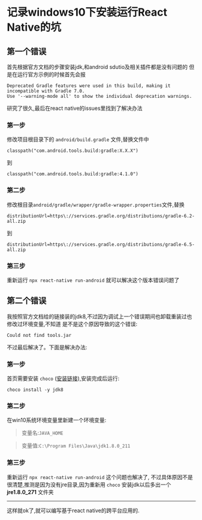 # 记录windows10下安装运行React Native的坑
## 第一个错误
首先根据官方文档的步骤安装jdk,和android sdutio及相关插件都是没有问题的
但是在运行官方示例的时候首先会报
```
Deprecated Gradle features were used in this build, making it incompatible with Gradle 7.0.
Use '--warning-mode all' to show the individual deprecation warnings.
```
研究了很久,最后在react native的issues里找到了解决办法
### 第一步
修改项目根目录下的 `android/build.gradle` 文件,替换文件中
```
classpath("com.android.tools.build:gradle:X.X.X")
```
到
```
classpath("com.android.tools.build:gradle:4.1.0")
```
### 第二步
修改根目录`android/gradle/wrapper/gradle-wrapper.properties`文件,替换
```
distributionUrl=https\://services.gradle.org/distributions/gradle-6.2-all.zip
```
到
```
distributionUrl=https\://services.gradle.org/distributions/gradle-6.5-all.zip
```
### 第三步
重新运行 `npx react-native run-android` 就可以解决这个版本错误问题了
## 第二个错误
我按照官方文档给的链接装的jdk8,不过因为调试上一个错误期间也卸载重装过也修改过环境变量,不知道
是不是这个原因导致的这个错误:
```
Could not find tools.jar
```
不过最后解决了。下面是解决办法:
### 第一步
首页需要安装 `choco` ([安装链接](https://chocolatey.org/install#install-with-cmdexe)),安装完成后运行:
```
choco install -y jdk8
```
### 第二步
在win10系统环境变量里新建一个环境变量:
> 变量名:`JAVA_HOME`

> 变量值:`C:\Program Files\Java\jdk1.8.0_211`
### 第三步
重新运行 `npx react-native run-android` 这个问题也解决了, 不过具体原因不是很清楚,推测是因为没有jre目录,因为重新用
`choco` 安装jdk以后多出一个 **jre1.8.0_271** 文件夹

---

这样就ok了,就可以编写基于react native的跨平台应用的.

